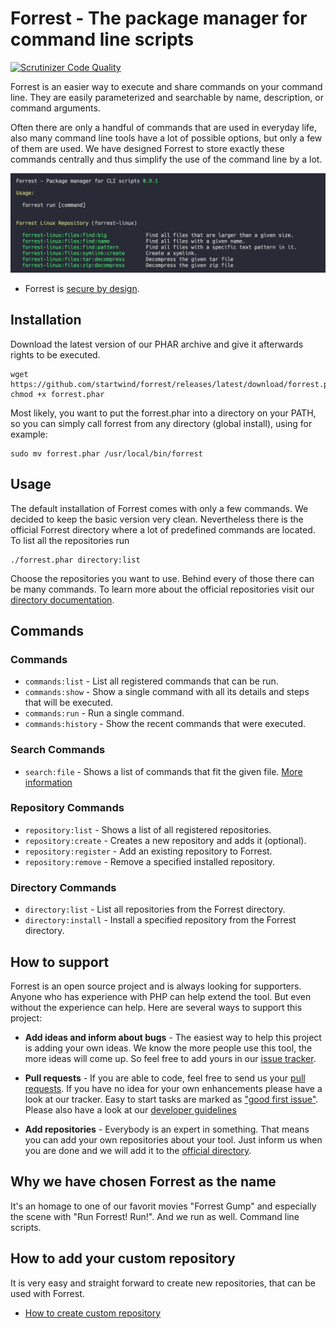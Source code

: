 # Forrest - The package manager for command line scripts

[![Scrutinizer Code Quality](https://scrutinizer-ci.com/g/startwind/forrest/badges/quality-score.png?b=main&s=579fbe045436392cced69014e18889609b7d2b1a)](https://scrutinizer-ci.com/g/startwind/forrest/?branch=main)

Forrest is an easier way to execute and share commands on your command line. They are easily parameterized and searchable by name, description, or command arguments.

Often there are only a handful of commands that are used in everyday life, also many command line tools have a lot of
possible options, but only a few of them are used. We have designed Forrest to store exactly these commands centrally
and thus simplify the use of the command line by a lot.

![commands:show](docs/images/commands_list.png)

- Forrest is [secure by design](docs/secure-by-design.md).

## Installation

Download the latest version of our PHAR archive and give it afterwards rights to be executed.

```shell
wget https://github.com/startwind/forrest/releases/latest/download/forrest.phar
chmod +x forrest.phar
```

Most likely, you want to put the forrest.phar into a directory on your PATH, so you can simply call forrest from any directory (global install), using for example:

```shell
sudo mv forrest.phar /usr/local/bin/forrest
```

## Usage

The default installation of Forrest comes with only a few commands. We decided to keep the basic version very clean.
Nevertheless there is the official Forrest directory where a lot of predefined commands are located. To list all the
repositories run

```shell
./forrest.phar directory:list
```

Choose the repositories you want to use. Behind every of those there can be many commands. To learn more about the
official repositories visit our [directory documentation](docs/directory.md).

## Commands

### Commands

- `commands:list` - List all registered commands that can be run.
- `commands:show` - Show a single command with all its details and steps that will be executed.
- `commands:run` - Run a single command.
- `commands:history` - Show the recent commands that were executed.

### Search Commands

- `search:file` - Shows a list of commands that fit the given file. [More information](docs/commands/search_file.md)

### Repository Commands

- `repository:list` - Shows a list of all registered repositories.
- `repository:create` - Creates a new repository and adds it (optional).
- `repository:register` - Add an existing repository to Forrest.
- `repository:remove` - Remove a specified installed repository.

### Directory Commands

- `directory:list` - List all repositories from the Forrest directory.
- `directory:install` - Install a specified repository from the Forrest directory.

## How to support

Forrest is an open source project and is always looking for supporters. Anyone who has experience with PHP can help
extend the tool. But even without the experience can help. Here are several ways to support this project:

- **Add ideas and inform about bugs** - The easiest way to help this project is adding your own ideas. We know the more
  people use this tool, the more ideas will come up. So feel free to add yours in
  our [issue tracker](https://github.com/startwind/forrest/issues).


- **Pull requests** - If you are able to code, feel free to send us
  your [pull requests](https://github.com/startwind/forrest/pulls). If you have no idea for your own enhancements please
  have a look at our tracker. Easy to start tasks are marked
  as ["good first issue"](https://github.com/startwind/forrest/issues?q=is%3Aissue+is%3Aopen+label%3A"good+first+issue"). Please also have a look at our [developer guidelines](docs/development/index.md)


- **Add repositories** - Everybody is an expert in something. That means you can add your own repositories about your
  tool. Just inform us when you are done and we will add it to
  the [official directory](https://github.com/startwind/forrest-directory).

## Why we have chosen Forrest as the name

It's an homage to one of our favorit movies "Forrest Gump" and especially the scene with "Run Forrest! Run!". And we run
as well. Command line scripts.

## How to add your custom repository

It is very easy and straight forward to create new repositories, that can be used with Forrest. 

- [How to create custom repository](docs/creating-repository.md)
